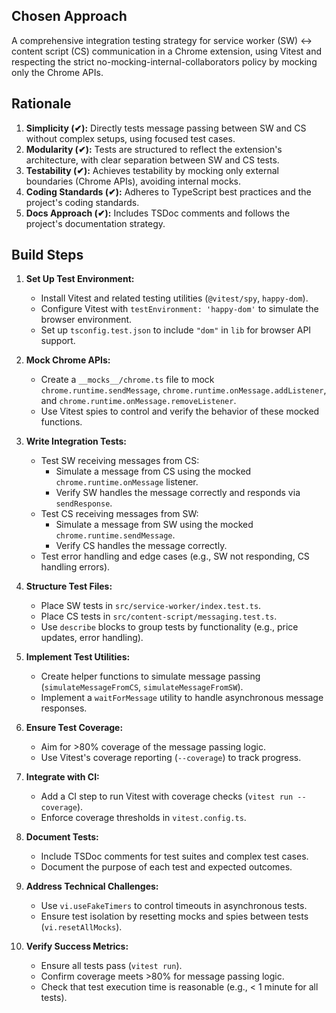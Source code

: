 ## Chosen Approach

A comprehensive integration testing strategy for service worker (SW) <-> content script (CS) communication in a Chrome extension, using Vitest and respecting the strict no-mocking-internal-collaborators policy by mocking only the Chrome APIs.

## Rationale

1. **Simplicity (✔):** Directly tests message passing between SW and CS without complex setups, using focused test cases.
2. **Modularity (✔):** Tests are structured to reflect the extension's architecture, with clear separation between SW and CS tests.
3. **Testability (✔):** Achieves testability by mocking only external boundaries (Chrome APIs), avoiding internal mocks.
4. **Coding Standards (✔):** Adheres to TypeScript best practices and the project's coding standards.
5. **Docs Approach (✔):** Includes TSDoc comments and follows the project's documentation strategy.

## Build Steps

1. **Set Up Test Environment:**
   - Install Vitest and related testing utilities (`@vitest/spy`, `happy-dom`).
   - Configure Vitest with `testEnvironment: 'happy-dom'` to simulate the browser environment.
   - Set up `tsconfig.test.json` to include `"dom"` in `lib` for browser API support.

2. **Mock Chrome APIs:**
   - Create a `__mocks__/chrome.ts` file to mock `chrome.runtime.sendMessage`, `chrome.runtime.onMessage.addListener`, and `chrome.runtime.onMessage.removeListener`.
   - Use Vitest spies to control and verify the behavior of these mocked functions.

3. **Write Integration Tests:**
   - Test SW receiving messages from CS:
     - Simulate a message from CS using the mocked `chrome.runtime.onMessage` listener.
     - Verify SW handles the message correctly and responds via `sendResponse`.
   - Test CS receiving messages from SW:
     - Simulate a message from SW using the mocked `chrome.runtime.sendMessage`.
     - Verify CS handles the message correctly.
   - Test error handling and edge cases (e.g., SW not responding, CS handling errors).

4. **Structure Test Files:**
   - Place SW tests in `src/service-worker/index.test.ts`.
   - Place CS tests in `src/content-script/messaging.test.ts`.
   - Use `describe` blocks to group tests by functionality (e.g., price updates, error handling).

5. **Implement Test Utilities:**
   - Create helper functions to simulate message passing (`simulateMessageFromCS`, `simulateMessageFromSW`).
   - Implement a `waitForMessage` utility to handle asynchronous message responses.

6. **Ensure Test Coverage:**
   - Aim for >80% coverage of the message passing logic.
   - Use Vitest's coverage reporting (`--coverage`) to track progress.

7. **Integrate with CI:**
   - Add a CI step to run Vitest with coverage checks (`vitest run --coverage`).
   - Enforce coverage thresholds in `vitest.config.ts`.

8. **Document Tests:**
   - Include TSDoc comments for test suites and complex test cases.
   - Document the purpose of each test and expected outcomes.

9. **Address Technical Challenges:**
   - Use `vi.useFakeTimers` to control timeouts in asynchronous tests.
   - Ensure test isolation by resetting mocks and spies between tests (`vi.resetAllMocks`).

10. **Verify Success Metrics:**
    - Ensure all tests pass (`vitest run`).
    - Confirm coverage meets >80% for message passing logic.
    - Check that test execution time is reasonable (e.g., < 1 minute for all tests).